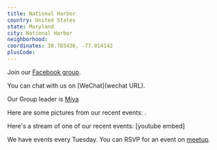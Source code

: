 ```yaml
---
title: National Harbor
country: United States
state: Maryland
city: National Harbor
neighborhood: 
coordinates: 38.783436, -77.014142
plusCode:
---
```

Join our [Facebook group](https://www.facebook.com/groups/free.code.camp.national.harbor).

You can chat with us on [WeChat](wechat URL).

Our Group leader is [Miya](freecodecamp.org/miya)

Here are some pictures from our recent events:
![]().

Here's a stream of one of our recent events:
[youtube embed]

We have events every Tuesday. You can RSVP for an event on [meetup](meetupurl).
